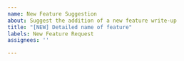 ```yaml
---
name: New Feature Suggestion
about: Suggest the addition of a new feature write-up
title: "[NEW] Detailed name of feature"
labels: New Feature Request
assignees: ''

---
```



